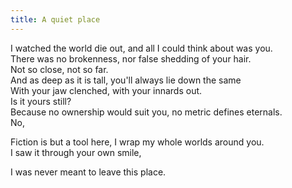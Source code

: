 ```yaml
---
title: A quiet place
---
```

<p>I watched the world die out, and all I could think about was you.<br>
There was no brokenness, nor false shedding of your hair.<br>
Not so close, not so far.<br>
And as deep as it is tall, you'll always lie down the same<br>
With your jaw clenched, with your innards out.<br>
Is it yours still?<br>
Because no ownership would suit you, no metric defines eternals.<br>
No, <br>

Fiction is but a tool here, I wrap my whole worlds around you.<br>
I saw it through your own smile,<br>

I was never meant to leave this place.



</p>